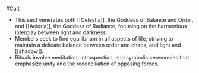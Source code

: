 #Cult 
- This sect venerates both [[Celestia]], the Goddess of Balance and Order, and [[Aeloria]], the Goddess of Radiance, focusing on the harmonious interplay between light and darkness.
- Members seek to find equilibrium in all aspects of life, striving to maintain a delicate balance between order and chaos, and light and [[shadow]].
 - Rituals involve meditation, introspection, and symbolic ceremonies that emphasize unity and the reconciliation of opposing forces.